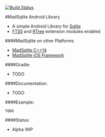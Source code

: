 [![Build Status](https://travis-ci.org/manimaul/madsqlite-android.svg?branch=master)](https://travis-ci.org/manimaul/madsqlite-android)

#MadSqlite Android Library

 * A simple Android Library for [Sqlite](https://www.sqlite.org/)
 * [FTS5](https://sqlite.org/fts5.html) and [RTree](https://www.sqlite.org/rtree.html) extension modules enabled

####MadSqlite on other Platforms

 * [MadSqlite C++14](https://github.com/manimaul/madsqlite)
 * [MadSqlite iOS Framework](https://github.com/manimaul/madsqlite-ios)

####Gradle:

* TODO

####Documentation:

* TODO

####Example:

```
TODO
```

####Status:
 * Alpha WIP